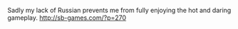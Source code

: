 Sadly my lack of Russian prevents me from fully enjoying the hot and daring gameplay. http://sb-games.com/?p=270